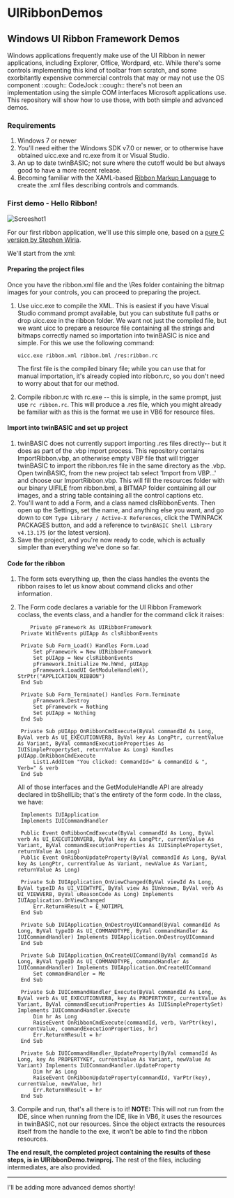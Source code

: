 # UIRibbonDemos
## Windows UI Ribbon Framework Demos


Windows applications frequently make use of the UI Ribbon in newer applications, including Explorer, Office, Wordpard, etc. While there's some controls implementing this kind of toolbar from scratch, and some exorbitantly expensive commercial controls that may or may not use the OS component ::cough:: CodeJock ::cough:: there's not been an implementation using the simple COM interfaces Microsoft applications use. This repository will show how to use those, with both simple and advanced demos.

### Requirements

1) Windows 7 or newer
2) You'll need either the Windows SDK v7.0 or newer, or to otherwise have obtained uicc.exe and rc.exe from it or Visual Studio.
3) An up to date twinBASIC; not sure where the cutoff would be but always good to have a more recent release.
4) Becoming familiar with the XAML-based [Ribbon Markup Language](https://learn.microsoft.com/en-us/windows/win32/windowsribbon/windowsribbon-schema) to create the .xml files describing controls and commands.

### First demo - Hello Ribbon!

![Screeshot1](https://i.imgur.com/Ns39N3J.jpg)

For our first ribbon application, we'll use this simple one, based on a [pure C version by Stephen Wiria](https://www.codeproject.com/Articles/119319/Windows-Ribbon-Framework-in-Win32-C-Application).

We'll start from the xml:

#### Preparing the project files
Once you have the ribbon.xml file and the \Res folder containing the bitmap images for your controls, you can proceed to preparing the project.
1) Use uicc.exe to compile the XML. This is easiest if you have Visual Studio command prompt available, but you can substitute full paths or drop uicc.exe in the ribbon folder. We want not just the compiled file, but we want uicc to prepare a resource file containing all the strings and bitmaps correctly named so importation into twinBASIC is nice and simple. For this we use the following command:
    
   `uicc.exe ribbon.xml ribbon.bml /res:ribbon.rc`

   The first file is the compiled binary file; while you can use that for manual importation, it's already copied into ribbon.rc, so you don't need to worry about that for our method.

2) Compile ribbon.rc with rc.exe -- this is simple, in the same prompt, just use `rc ribbon.rc`. This will produce a .res file, which you might already be familiar with as this is the format we use in VB6 for resource files.

#### Import into twinBASIC and set up project
1) twinBASIC does not currently support importing .res files directly-- but it does as part of the .vbp import process. This repository contains ImportRibbon.vbp, an otherwise empty VBP file that will trigger twinBASIC to import the ribbon.res file in the same directory as the .vbp. Open twinBASIC, from the new project tab select 'Import from VBP...' and choose our ImportRibbon.vbp. This will fill the resources folder with our binary UIFILE from ribbon.bml, a BITMAP folder containing all our images, and a string table containing all the control captions etc.
2) You'll want to add a Form, and a class named clsRibbonEvents. Then open up the Settings, set the name, and anything else you want, and go down to `COM Type Library / Active-X References`, click the TWINPACK PACKAGES button, and add a reference to `twinBASIC Shell Library v4.13.175` (or the latest version).
3) Save the project, and you're now ready to code, which is actually simpler than everything we've done so far.

#### Code for the ribbon
1) The form sets everything up, then the class handles the events the ribbon raises to let us know about command clicks and other information.
2) The Form code declares a variable for the UI Ribbon Framework coclass, the events class, and a handler for the command click it raises:
   ```
       Private pFramework As UIRibbonFramework
    Private WithEvents pUIApp As clsRibbonEvents
    
    Private Sub Form_Load() Handles Form.Load
        Set pFramework = New UIRibbonFramework
        Set pUIApp = New clsRibbonEvents
        pFramework.Initialize Me.hWnd, pUIApp
        pFramework.LoadUI GetModuleHandleW(), StrPtr("APPLICATION_RIBBON")
    End Sub
    
    Private Sub Form_Terminate() Handles Form.Terminate
        pFramework.Destroy
        Set pFramework = Nothing
        Set pUIApp = Nothing
    End Sub
    
    Private Sub pUIApp_OnRibbonCmdExecute(ByVal commandId As Long, ByVal verb As UI_EXECUTIONVERB, ByVal key As LongPtr, currentValue As Variant, ByVal commandExecutionProperties As IUISimplePropertySet, returnValue As Long) Handles pUIApp.OnRibbonCmdExecute
        List1.AddItem "You clicked: CommandId=" & commandId & ", Verb=" & verb
    End Sub
   ```
   
   All of those interfaces and the GetModuleHandle API are already declared in tbShellLib; that's the entirety of the form code. In the class, we have:
   ```
    Implements IUIApplication
    Implements IUICommandHandler
    
    Public Event OnRibbonCmdExecute(ByVal commandId As Long, ByVal verb As UI_EXECUTIONVERB, ByVal key As LongPtr, currentValue As Variant, ByVal commandExecutionProperties As IUISimplePropertySet, returnValue As Long)
    Public Event OnRibbonUpdateProperty(ByVal commandId As Long, ByVal key As LongPtr, currentValue As Variant, newValue As Variant, returnValue As Long)
    
    Private Sub IUIApplication_OnViewChanged(ByVal viewId As Long, ByVal typeID As UI_VIEWTYPE, ByVal view As IUnknown, ByVal verb As UI_VIEWVERB, ByVal uReasonCode As Long) Implements IUIApplication.OnViewChanged
        Err.ReturnHResult = E_NOTIMPL
    End Sub
    
    Private Sub IUIApplication_OnDestroyUICommand(ByVal commandId As Long, ByVal typeID As UI_COMMANDTYPE, ByVal commandHandler As IUICommandHandler) Implements IUIApplication.OnDestroyUICommand
    End Sub
    
    Private Sub IUIApplication_OnCreateUICommand(ByVal commandId As Long, ByVal typeID As UI_COMMANDTYPE, commandHandler As IUICommandHandler) Implements IUIApplication.OnCreateUICommand
        Set commandHandler = Me
    End Sub
    
    Private Sub IUICommandHandler_Execute(ByVal commandId As Long, ByVal verb As UI_EXECUTIONVERB, key As PROPERTYKEY, currentValue As Variant, ByVal commandExecutionProperties As IUISimplePropertySet) Implements IUICommandHandler.Execute
        Dim hr As Long
        RaiseEvent OnRibbonCmdExecute(commandId, verb, VarPtr(key), currentValue, commandExecutionProperties, hr)
        Err.ReturnHResult = hr
    End Sub
    
    Private Sub IUICommandHandler_UpdateProperty(ByVal commandId As Long, key As PROPERTYKEY, currentValue As Variant, newValue As Variant) Implements IUICommandHandler.UpdateProperty
        Dim hr As Long
        RaiseEvent OnRibbonUpdateProperty(commandId, VarPtr(key), currentValue, newValue, hr)
        Err.ReturnHResult = hr
    End Sub
   ```

3) Compile and run, that's all there is to it! **NOTE:** This will not run from the IDE, since when running from the IDE, like in VB6, it uses the resources in twinBASIC, not our resources. Since the object extracts the resources itself from the handle to the exe, it won't be able to find the ribbon resources.
   
**The end result, the completed project containing the results of these steps, is in UIRibbonDemo.twinproj.** The rest of the files, including intermediates, are also provided. 

---

I'll be adding more advanced demos shortly!
